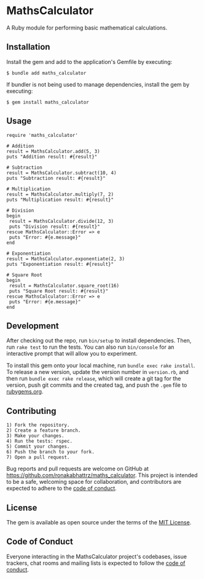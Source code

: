# MathsCalculator
A Ruby module for performing basic mathematical calculations.

## Installation

Install the gem and add to the application's Gemfile by executing:

    $ bundle add maths_calculator

If bundler is not being used to manage dependencies, install the gem by executing:

    $ gem install maths_calculator

## Usage


    require 'maths_calculator'

    # Addition
    result = MathsCalculator.add(5, 3)
    puts "Addition result: #{result}"

    # Subtraction
    result = MathsCalculator.subtract(10, 4)
    puts "Subtraction result: #{result}"

    # Multiplication
    result = MathsCalculator.multiply(7, 2)
    puts "Multiplication result: #{result}"

    # Division
    begin
     result = MathsCalculator.divide(12, 3)
     puts "Division result: #{result}"
    rescue MathsCalculator::Error => e
     puts "Error: #{e.message}"
    end

    # Exponentiation
    result = MathsCalculator.exponentiate(2, 3)
    puts "Exponentiation result: #{result}"

    # Square Root
    begin
     result = MathsCalculator.square_root(16)
     puts "Square Root result: #{result}"
    rescue MathsCalculator::Error => e
     puts "Error: #{e.message}"
    end

## Development

After checking out the repo, run `bin/setup` to install dependencies. Then, run `rake test` to run the tests. You can also run `bin/console` for an interactive prompt that will allow you to experiment.

To install this gem onto your local machine, run `bundle exec rake install`. To release a new version, update the version number in `version.rb`, and then run `bundle exec rake release`, which will create a git tag for the version, push git commits and the created tag, and push the `.gem` file to [rubygems.org](https://rubygems.org).

## Contributing

    1) Fork the repository.
    2) Create a feature branch.
    3) Make your changes.
    4) Run the tests: rspec.
    5) Commit your changes.
    6) Push the branch to your fork.
    7) Open a pull request.

Bug reports and pull requests are welcome on GitHub at https://github.com/ronakabhattrz/maths_calculator. This project is intended to be a safe, welcoming space for collaboration, and contributors are expected to adhere to the [code of conduct](https://github.com/ronakabhattrz/maths_calculator/blob/master/CODE_OF_CONDUCT.md).

## License

The gem is available as open source under the terms of the [MIT License](https://opensource.org/licenses/MIT).

## Code of Conduct

Everyone interacting in the MathsCalculator project's codebases, issue trackers, chat rooms and mailing lists is expected to follow the [code of conduct](https://github.com/ronakabhattrz/maths_calculator/blob/master/CODE_OF_CONDUCT.md).
